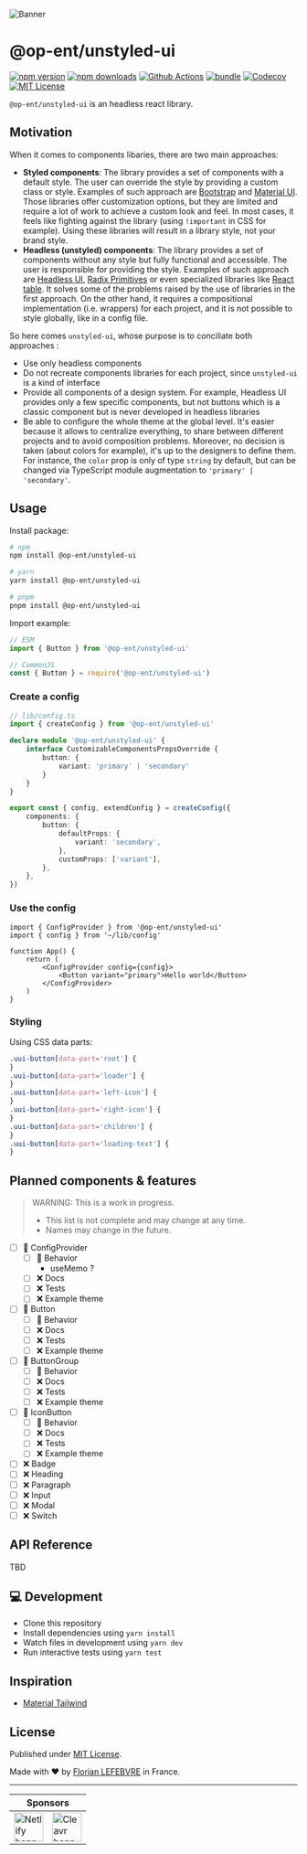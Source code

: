 ![Banner](assets/banner.svg)

# @op-ent/unstyled-ui

[![npm version][npm-version-src]][npm-version-href]
[![npm downloads][npm-downloads-src]][npm-downloads-href]
[![Github Actions][github-actions-src]][github-actions-href]
[![bundle][bundle-src]][bundle-href]
[![Codecov][codecov-src]][codecov-href]
[![MIT License][license-src]][license-href]

`@op-ent/unstyled-ui` is an headless react library.

## Motivation

When it comes to components libaries, there are two main approaches:

-   **Styled components**: The library provides a set of components with a default style. The user can override the style by providing a custom class or style. Examples of such approach are [Bootstrap](https://getbootstrap.com/) and [Material UI](https://material-ui.com/). Those libraries offer customization options, but they are limited and require a lot of work to achieve a custom look and feel. In most cases, it feels like fighting against the library (using `!important` in CSS for example). Using these libraries will result in a library style, not your brand style.
-   **Headless (unstyled) components**: The library provides a set of components without any style but fully functional and accessible. The user is responsible for providing the style. Examples of such approach are [Headless UI](https://headlessui.com/), [Radix Primitives](https://www.radix-ui.com/) or even specialized libraries like [React table](https://tanstack.com/table). It solves some of the problems raised by the use of libraries in the first approach. On the other hand, it requires a compositional implementation (i.e. wrappers) for each project, and it is not possible to style globally, like in a config file.

So here comes `unstyled-ui`, whose purpose is to conciliate both approaches :

-   Use only headless components
-   Do not recreate components libraries for each project, since `unstyled-ui` is a kind of interface
-   Provide all components of a design system. For example, Headless UI provides only a few specific components, but not buttons which is a classic component but is never developed in headless libraries
-   Be able to configure the whole theme at the global level. It's easier because it allows to centralize everything, to share between different projects and to avoid composition problems. Moreover, no decision is taken (about colors for example), it's up to the designers to define them. For instance, the `color` prop is only of type `string` by default, but can be changed via TypeScript module augmentation to `'primary' | 'secondary'`.

## Usage

Install package:

```sh
# npm
npm install @op-ent/unstyled-ui

# yarn
yarn install @op-ent/unstyled-ui

# pnpm
pnpm install @op-ent/unstyled-ui
```

Import example:

```js
// ESM
import { Button } from '@op-ent/unstyled-ui'

// CommonJS
const { Button } = require('@op-ent/unstyled-ui')
```

### Create a config

```ts
// lib/config.ts
import { createConfig } from '@op-ent/unstyled-ui'

declare module '@op-ent/unstyled-ui' {
    interface CustomizableComponentsPropsOverride {
        button: {
            variant: 'primary' | 'secondary'
        }
    }
}

export const { config, extendConfig } = createConfig({
    components: {
        button: {
            defaultProps: {
                variant: 'secondary',
            },
            customProps: ['variant'],
        },
    },
})
```

### Use the config

```tsx
import { ConfigProvider } from '@op-ent/unstyled-ui'
import { config } from '~/lib/config'

function App() {
    return (
        <ConfigProvider config={config}>
            <Button variant="primary">Hello world</Button>
        </ConfigProvider>
    )
}
```

### Styling

Using CSS data parts:

```css
.uui-button[data-part='root'] {
}
.uui-button[data-part='loader'] {
}
.uui-button[data-part='left-icon'] {
}
.uui-button[data-part='right-icon'] {
}
.uui-button[data-part='children'] {
}
.uui-button[data-part='loading-text'] {
}
```

## Planned components & features

> WARNING: This is a work in progress.
>
> -   This list is not complete and may change at any time.
> -   Names may change in the future.

-   [ ] 🚧 ConfigProvider
    -   [ ] 🚧 Behavior
        -   useMemo ?
    -   [ ] ❌ Docs
    -   [ ] ❌ Tests
    -   [ ] ❌ Example theme
-   [ ] 🚧 Button
    -   [ ] 🚧 Behavior
    -   [ ] ❌ Docs
    -   [ ] ❌ Tests
    -   [ ] ❌ Example theme
-   [ ] 🚧 ButtonGroup
    -   [ ] 🚧 Behavior
    -   [ ] ❌ Docs
    -   [ ] ❌ Tests
    -   [ ] ❌ Example theme
-   [ ] 🚧 IconButton
    -   [ ] 🚧 Behavior
    -   [ ] ❌ Docs
    -   [ ] ❌ Tests
    -   [ ] ❌ Example theme
-   [ ] ❌ Badge
-   [ ] ❌ Heading
-   [ ] ❌ Paragraph
-   [ ] ❌ Input
-   [ ] ❌ Modal
-   [ ] ❌ Switch

## API Reference

TBD

## 💻 Development

-   Clone this repository
-   Install dependencies using `yarn install`
-   Watch files in development using `yarn dev`
-   Run interactive tests using `yarn test`

## Inspiration

-   [Material Tailwind](https://github.com/creativetimofficial/material-tailwind)

## License

Published under [MIT License](./LICENSE).

Made with ❤️ by [Florian LEFEBVRE](https://github.com/florian-lefebvre) in France.

---

<table>
  <thead>
    <tr>
      <th colspan="2">Sponsors</th>
    </tr>
  </thead>
  <tbody>
    <tr>
      <td>
        <a href="https://www.netlify.com" target="_blank">
          <img alt="Netlify banner" height="51px" src="https://www.netlify.com/v3/img/components/netlify-color-accent.svg" />
        </a>
      </td>
      <td>
        <a href="https://cleavr.io" target="_blank">
          <img alt="Cleavr banner" height="51px" src="https://hcti.io/v1/image/ae9a047f-22b3-4016-a37a-80f297894678" />
        </a>
      </td>
    </tr>
  </tbody>
</table>

<!-- Badges -->
<!-- https://gist.github.com/lukas-h/2a5d00690736b4c3a7ba -->

[npm-version-src]: https://img.shields.io/npm/v/@op-ent/unstyled-ui?style=flat-square
[npm-version-href]: https://npmjs.com/package/@op-ent/unstyled-ui
[npm-downloads-src]: https://img.shields.io/npm/dm/@op-ent/unstyled-ui?style=flat-square
[npm-downloads-href]: https://npmjs.com/package/@op-ent/unstyled-ui
[github-actions-src]: https://img.shields.io/github/workflow/status/op-ent/unstyled-ui/ci/main?style=flat-square
[github-actions-href]: https://github.com/op-ent/unstyled-ui/actions?query=workflow%3Aci
[bundle-src]: https://img.shields.io/bundlephobia/minzip/@op-ent/unstyled-ui?style=flat-square
[bundle-href]: https://bundlephobia.com/result?p=@op-ent/unstyled-ui
[codecov-src]: https://img.shields.io/codecov/c/gh/op-ent/unstyled-ui/main?style=flat-square
[codecov-href]: https://codecov.io/gh/op-ent/unstyled-ui
[license-src]: https://img.shields.io/badge/License-MIT-yellow.svg?style=flat-square
[license-href]: ./LICENSE
